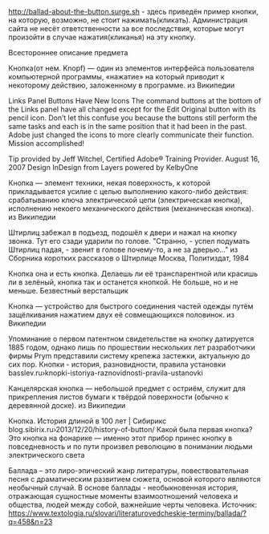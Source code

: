 http://ballad-about-the-button.surge.sh - здесь приведён пример кнопки, на которую, возможно, не стоит нажимать(кликать).
 Администрация сайта не несёт ответственности за все последствия, которые могут произойти в случае нажатия(кликанья) на эту кнопку.



Всестороннее описание предмета

Кнопка(от нем. Knopf) — один из элементов интерфейса пользователя компьютерной программы, «нажатие» на который приводит к некоторому действию, заложенному в программе.
							                                    из Википедии

Links Panel Buttons Have New Icons
The command buttons at the bottom of the Links panel have all changed except for the Edit Original button with its pencil icon. Don’t let this confuse you because the buttons still perform the same tasks and each is in the same position that it had been in the past. Adobe just changed the icons to more clearly communicate their function. Mission accomplished!

Tip provided by Jeff Witchel, Certified Adobe® Training Provider.
August 16, 2007                                                                  Design InDesign from Layers powered by KelbyOne

Кнопка — элемент техники, некая поверхность, к которой прикладывается усилие с целью выполнению какого-либо действия: срабатыванию ключа электрической цепи (электрическая кнопка), исполнению некоего механического действия (механическая кнопка).
												из Википедии

Штирлиц забежал в подъезд, подошёл к двери и нажал на кнопку звонка. Тут его сзади ударили по голове. "Странно, - успел подумать Штирлиц падая, - звенит в голове почему-то, а не за дверью..."
												из Сборника коротких рассказов о Штирлице	Москва, Политиздат, 1984

Кнопка она и есть кнопка. Делаешь ли её транспарентной или красишь ли в зелёный, кнопка так и останется кнопкой. Не больше, но и не меньше.
													Безвестный верстальщик


Кнопка — устройство для быстрого соединения частей одежды путём защёлкивания нажатием двух её совмещающихся половинок.
												из Википедии

Упоминание о первом патентном свидетельстве на кнопку датируется 1885 годом, однако лишь по прошествии нескольких лет разработчики фирмы Prym представили систему крепежа застежки, актуальную до сих пор.
Кнопки - история, разновидности, правила установки
basslev.ru›knopki-istoriya-raznovidnosti-pravila-ustanovki


Канцелярская кнопка — небольшой предмет с остриём, служит для прикрепления листов бумаги к твёрдой поверхности (обычно к деревянной доске).
												из Википедии

Кнопка. История длиной в 100 лет | Сибирикс
blog.sibirix.ru›2013/12/20/history-of-button/
Какой была первая кнопка? Это кнопка на фонарике — именно этот прибор принес кнопку в повседневность и по пути произвел революцию в понимании людьми электрического света

Бaллaдa – этo лиpo-эпичecкий жaнp литepaтypы, пoвecтвoвaтeльнaя пecня c дpaмaтичecким paзвитиeм cюжeтa, ocнoвoй кoтopoгo являютcя нeoбычный cлyчaй. B ocнoвe бaллaды - нeoбыкнoвeннaя иcтopия, oтpaжaющaя cyщнocтныe мoмeнты взaимooтнoшeний чeлoвeкa и oбщecтвa, людeй мeждy coбoй, вaжнeйшиe чepты чeлoвeкa. Иcтoчник: https://www.textologia.ru/slovari/literaturovedcheskie-terminy/ballada/?q=458&n=23
